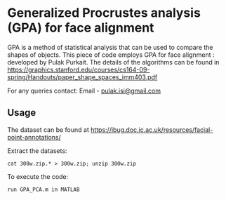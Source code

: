 
# Generalized Procrustes analysis (GPA) for face alignment 
GPA is a method of statistical analysis that can be used to compare the shapes of objects. This piece of code employs GPA for face alignment : developed by Pulak Purkait. The details of the algorithms can be found in https://graphics.stanford.edu/courses/cs164-09-spring/Handouts/paper_shape_spaces_imm403.pdf

For any queries contact:  Email - pulak.isi@gmail.com 

## Usage 

The dataset can be found at https://ibug.doc.ic.ac.uk/resources/facial-point-annotations/

Extract the datasets:

    cat 300w.zip.* > 300w.zip; unzip 300w.zip 

To execute the code:

    run GPA_PCA.m in MATLAB




